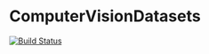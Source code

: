 # ComputerVisionDatasets

[![Build Status](https://travis-ci.org/nstiurca/ComputerVisionDatasets.jl.svg?branch=master)](https://travis-ci.org/nstiurca/ComputerVisionDatasets.jl)
